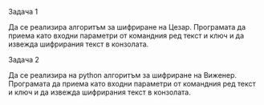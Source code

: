 Задача 1

Да се реализира алгоритъм за шифриране на Цезар. Програмата да приема като входни параметри от командния ред текст и ключ и да извежда шифрирания текст в конзолата.

Задача 2

Да се реализира на python алгоритъм за шифриране на Виженер. Програмата да приема като входни параметри от командния ред текст и ключ и да извежда шифрирания текст в конзолата.
